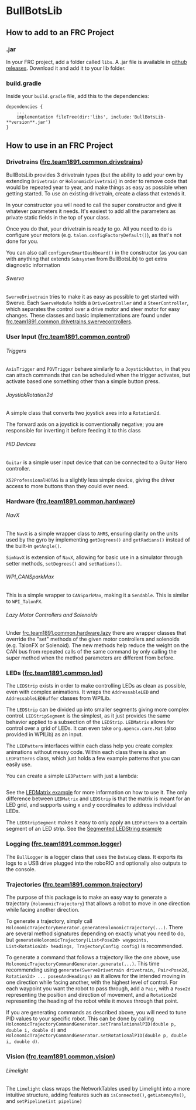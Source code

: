 # BullBotsLib
## How to add to an FRC Project
### .jar
In your FRC project, add a folder called `libs`. A .jar file is available in 
[github releases](https://github.com/bullbots/BullBotsLib/releases).  Download it and add it to 
your lib folder.
### build.gradle
Inside your `build.gradle` file, add this to the dependencies:
```
dependencies {
    ...
    implementation fileTree(dir:'libs', include:'BullBotsLib-**version**.jar')
}
```

## How to use in an FRC Project
### Drivetrains ([frc.team1891.common.drivetrains](https://github.com/bullbots/BullBotsLib/tree/main/src/main/java/frc/team1891/common/drivetrains))
BullBotsLib provides 3 drivetrain types (but the ability to add your own by extending `Drivetrain` or 
`HolonomicDrivetrain`)  in order to remove code that would be repeated year to year, and make things as easy as 
possible when getting started.  To use an existing drivetrain, create a class that extends it.

In your constructor you will need to call the super constructor and give it whatever parameters it needs.  It's easiest
to add all the parameters as private static fields in the top of your class.

Once you do that, your drivetrain is ready to go.  All you need to do is configure your motors 
(e.g. `talon.configFactoryDefault()`), as that's not done for you.

You can also call `configureSmartDashboard()` in the constructor (as you can with anything that extends `Subsystem` from
BullBotsLib) to get extra diagnostic information

###### Swerve
`SwerveDrivetrain` tries to make it as easy as possible to get started with Swerve.  Each `SwerveModule` holds a 
`DriveController` and a `SteerController`, which separates the control over a drive motor and steer motor for easy 
changes.  These classes and basic implementations are found under [frc.team1891.common.drivetrains.swervecontrollers](https://github.com/bullbots/BullBotsLib/tree/main/src/main/java/frc/team1891/common/drivetrains/swervecontrollers).

### User Input ([frc.team1891.common.control](https://github.com/bullbots/BullBotsLib/tree/main/src/main/java/frc/team1891/common/control))
###### Triggers
`AxisTrigger` and `POVTrigger` behave similarly to a `JoystickButton`, in that you can attach commands that can be
scheduled when the trigger activates, but activate based one something other than a simple button press.
###### JoystickRotation2d
A simple class that converts two joystick axes into a `Rotation2d`.

The forward axis on a joystick is conventionally negative; you are responsible for inverting it before feeding it to
this class
###### HID Devices
`Guitar` is a simple user input device that can be connected to a Guitar Hero controller.

`X52ProfessionalHOTAS` is a slightly less simple device, giving the driver access to more buttons than they could ever
need.

### Hardware ([frc.team1891.common.hardware](https://github.com/bullbots/BullBotsLib/tree/main/src/main/java/frc/team1891/common/hardware))
###### NavX
The `NavX` is a simple wrapper class to `AHRS`, ensuring clarity on the units used by the gyro by implementing
`getDegrees()` and `getRadians()` instead of the built-in `getAngle()`.

`SimNavX` is extension of `NavX`, allowing for basic use in a simulator through setter methods, `setDegrees()` and
`setRadians()`.

###### WPI_CANSparkMax
This is a simple wrapper to `CANSparkMax`, making it a `Sendable`.  This is similar to `WPI_TalonFX`.

###### Lazy Motor Controllers and Solenoids
Under [frc.team1891.common.hardware.lazy](https://github.com/bullbots/BullBotsLib/tree/main/src/main/java/frc/team1891/common/hardware/lazy)
there are wrapper classes that override the "set" methods of the given motor controllers and solenoids (e.g. TalonFX or
Solenoid).  The new methods help reduce the weight on the CAN bus from repeated calls of the same command by only
calling the super method when the method parameters are different from before.

### LEDs ([frc.team1891.common.led](https://github.com/bullbots/BullBotsLib/tree/main/src/main/java/frc/team1891/common/led))
The `LEDStrip` exists in order to make controlling LEDs as clean as possible, even with complex animations.  It wraps 
the `AddressableLED` and `AddressableLEDBuffer` classes from WPILib.

The `LEDStrip` can be divided up into smaller segments giving more complex control.  `LEDStripSegment` is the simplest, 
as it just provides the same behavior applied to a subsection of the `LEDStrip`.  `LEDMatrix` allows for control
over a grid of LEDs.  It can even take `org.opencv.core.Mat` (also provided in WPILib) as an input.

The `LEDPattern` interfaces within each class help you create complex animations without messy code.  Within each class 
there is also an `LEDPatterns` class, which just holds a few example patterns that you can easily use.

You can create a simple `LEDPattern` with just a lambda:
```

```

See the [LEDMatrix example](https://github.com/bullbots/BullBotsLib/tree/main/examples/LEDMatrixWithModes) for more 
information on how to use it.  The only difference between `LEDMatrix` and `LEDStrip` is that the matrix is meant for
an LED grid, and supports using x and y coordinates to address individual LEDs.

The `LEDStripSegment` makes it easy to only apply an `LEDPattern` to a certain segment of an LED strip. See the 
[Segmented LEDString example](https://github.com/bullbots/BullBotsLib/tree/main/examples/SegmentedLEDString)

### Logging ([frc.team1891.common.logger](https://github.com/bullbots/BullBotsLib/tree/main/src/main/java/frc/team1891/common/logger))
The `BullLogger` is a logger class that uses the `DataLog` class.  It exports its logs to a USB drive plugged into the
roboRIO and optionally also outputs to the console.

### Trajectories ([frc.team1891.common.trajectory](https://github.com/bullbots/BullBotsLib/tree/main/src/main/java/frc/team1891/common/trajectory))
The purpose of this package is to make an easy way to generate a trajectory (`HolonomicTrajectory`) that allows a robot to move in one direction
while facing another direction.

To generate a trajectory, simply call `HolonomicTrajectoryGenerator.generateHolonomicTrajectory(...)`.  There are several
method signatures depending on exactly what you need to do, but
`generateHolonomicTrajectory(List<Pose2d> waypoints, List<Rotation2d> headings, TrajectoryConfig config)` is
recommended.

To generate a command that follows a trajectory like the one above, use
`HolonomicTrajectoryCommandGenerator.generate(...)`.  This time recommending using
`generate(SwerveDrivetrain drivetrain, Pair<Pose2d, Rotation2d> ... posesAndHeadings)` as it allows for the intended
moving in one direction while facing another, with the highest level of control.  For each waypoint you want the robot
to pass through, add a `Pair`, with a `Pose2d` representing the position and direction of movement, and a `Rotation2d`
representing the heading of the robot while it moves through that point.

If you are generating commands as described above, you will need to tune PID values to your specific robot.  This can be
done by calling `HolonomicTrajectoryCommandGenerator.setTranslationalPID(double p, double i, double d)` and
`HolonomicTrajectoryCommandGenerator.setRotationalPID(double p, double i, double d)`.

### Vision ([frc.team1891.common.vision](https://github.com/bullbots/BullBotsLib/tree/main/src/main/java/frc/team1891/common/vision))
###### Limelight
The `Limelight` class wraps the NetworkTables used by Limelight into a more intuitive structure, adding features such as
`isConnected()`, `getLatencyMs()`, and `setPipeline(int pipeline)`

